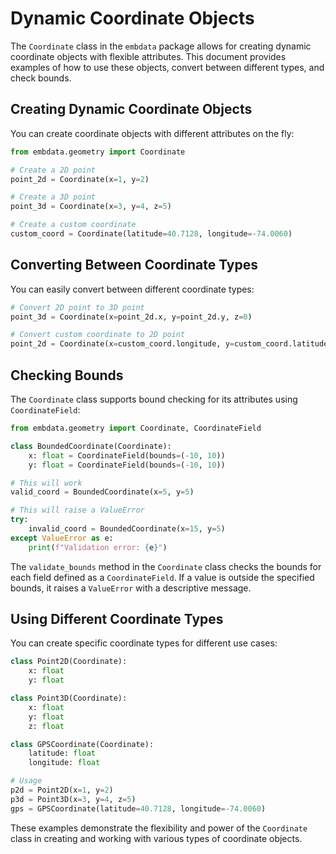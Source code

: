 # Dynamic Coordinate Objects

The `Coordinate` class in the `embdata` package allows for creating dynamic coordinate objects with flexible attributes. This document provides examples of how to use these objects, convert between different types, and check bounds.

## Creating Dynamic Coordinate Objects

You can create coordinate objects with different attributes on the fly:

```python
from embdata.geometry import Coordinate

# Create a 2D point
point_2d = Coordinate(x=1, y=2)

# Create a 3D point
point_3d = Coordinate(x=3, y=4, z=5)

# Create a custom coordinate
custom_coord = Coordinate(latitude=40.7128, longitude=-74.0060)
```

## Converting Between Coordinate Types

You can easily convert between different coordinate types:

```python
# Convert 2D point to 3D point
point_3d = Coordinate(x=point_2d.x, y=point_2d.y, z=0)

# Convert custom coordinate to 2D point
point_2d = Coordinate(x=custom_coord.longitude, y=custom_coord.latitude)
```

## Checking Bounds

The `Coordinate` class supports bound checking for its attributes using `CoordinateField`:

```python
from embdata.geometry import Coordinate, CoordinateField

class BoundedCoordinate(Coordinate):
    x: float = CoordinateField(bounds=(-10, 10))
    y: float = CoordinateField(bounds=(-10, 10))

# This will work
valid_coord = BoundedCoordinate(x=5, y=5)

# This will raise a ValueError
try:
    invalid_coord = BoundedCoordinate(x=15, y=5)
except ValueError as e:
    print(f"Validation error: {e}")
```

The `validate_bounds` method in the `Coordinate` class checks the bounds for each field defined as a `CoordinateField`. If a value is outside the specified bounds, it raises a `ValueError` with a descriptive message.

## Using Different Coordinate Types

You can create specific coordinate types for different use cases:

```python
class Point2D(Coordinate):
    x: float
    y: float

class Point3D(Coordinate):
    x: float
    y: float
    z: float

class GPSCoordinate(Coordinate):
    latitude: float
    longitude: float

# Usage
p2d = Point2D(x=1, y=2)
p3d = Point3D(x=3, y=4, z=5)
gps = GPSCoordinate(latitude=40.7128, longitude=-74.0060)
```

These examples demonstrate the flexibility and power of the `Coordinate` class in creating and working with various types of coordinate objects.
